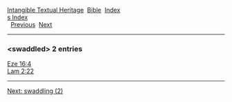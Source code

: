 [Intangible Textual Heritage](../../index)  [Bible](../index) 
[Index](index)   
[s Index](_s_)  
  [Previous](c11167)  [Next](c11169) 

------------------------------------------------------------------------

### &lt;swaddled&gt; 2 entries

[Eze 16:4](../kjv/eze016.htm#004)  
[Lam 2:22](../kjv/lam002.htm#022)  

------------------------------------------------------------------------

[Next: swaddling (2)](c11169)
